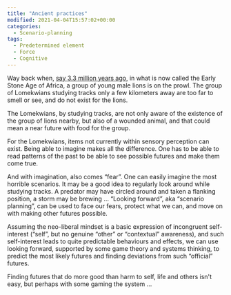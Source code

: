 ```yaml
---
title: "Ancient practices"
modified: 2021-04-04T15:57:02+00:00
categories:
  - Scenario-planning
tags:
  - Predetermined element
  - Force
  - Cognitive
---
```


Way back when, [say 3.3 million years ago](https://www.nature.com/articles/nature14464), in what is now called the Early Stone Age of Africa, a group of young male lions is on the prowl. The group of Lomekwians studying tracks only a few kilometers away are too far to smell or see, and do not exist for the lions.

The Lomekwians, by studying tracks, are not only aware of the existence of the group of lions nearby, but also of a wounded animal, and that could mean a near future with food for the group.

For the Lomekwians, items not currently within sensory perception can exist. Being able to imagine makes all the difference. One has to be able to read patterns of the past to be able to see possible futures and make them come true.

And with imagination, also comes “fear”. One can easily imagine the most horrible scenarios. It may be a good idea to regularly look around while studying tracks. A predator may have circled around and taken a flanking position, a storm may be brewing … “Looking forward”, aka “scenario planning”, can be used to face our fears, protect what we can, and move on with making other futures possible.

Assuming the neo-liberal mindset is a basic expression of incongruent self-interest (“self”, but no genuine “other” or “contextual” awareness), and such self-interest leads to quite predictable behaviours and effects, we can use looking forward, supported by some game theory and systems thinking, to predict the most likely futures and finding deviations from such “official” futures.

Finding futures that do more good than harm to self, life and others isn't easy, but perhaps with some gaming the system … 
